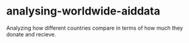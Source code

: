 # analysing-worldwide-aiddata
Analyzing how different countries compare in terms of how much they donate and recieve.
